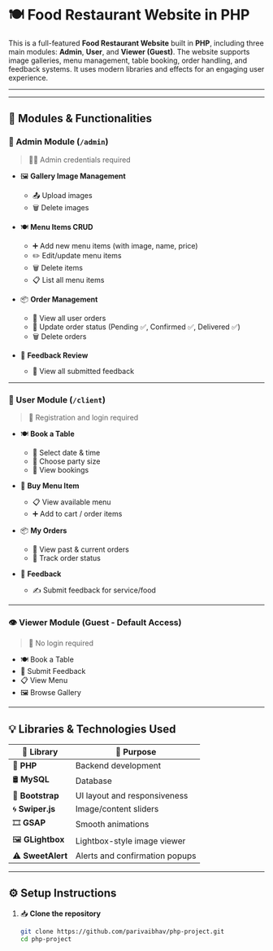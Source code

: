 # 🍽️ Food Restaurant Website in PHP

This is a full-featured **Food Restaurant Website** built in **PHP**, including three main modules: **Admin**, **User**, and **Viewer (Guest)**. The website supports image galleries, menu management, table booking, order handling, and feedback systems. It uses modern libraries and effects for an engaging user experience.

---

---

## 👥 Modules & Functionalities

### 🔐 Admin Module (`/admin`)
> 🧑‍💼 Admin credentials required

- 🖼️ **Gallery Image Management**
  - 📤 Upload images
  - 🗑️ Delete images

- 🍽️ **Menu Items CRUD**
  - ➕ Add new menu items (with image, name, price)
  - ✏️ Edit/update menu items
  - 🗑️ Delete items
  - 📋 List all menu items

- 📦 **Order Management**
  - 👀 View all user orders
  - 🔄 Update order status (Pending ✅, Confirmed ✅, Delivered ✅)
  - 🗑️ Delete orders

- 💬 **Feedback Review**
  - 📜 View all submitted feedback

---

### 👤 User Module (`/client`)
> 🔐 Registration and login required

- 🍽️ **Book a Table**
  - 📅 Select date & time
  - 👥 Choose party size
  - 👀 View bookings

- 🛒 **Buy Menu Item**
  - 📋 View available menu
  - ➕ Add to cart / order items

- 📦 **My Orders**
  - 📜 View past & current orders
  - 🔄 Track order status

- 💬 **Feedback**
  - ✍️ Submit feedback for service/food

---

### 👁️ Viewer Module (Guest - Default Access)
> 🚫 No login required

- 🍽️ Book a Table
- 💬 Submit Feedback
- 📋 View Menu
- 🖼️ Browse Gallery

---

## 💡 Libraries & Technologies Used

| 🔧 Library      | 🧩 Purpose                                |
|----------------|-------------------------------------------|
| 🐘 **PHP**      | Backend development                       |
| 🛢️ **MySQL**    | Database                                  |
| 🎨 **Bootstrap**| UI layout and responsiveness              |
| 🌀 **Swiper.js**| Image/content sliders                     |
| 🎞️ **GSAP**     | Smooth animations                         |
| 🖼️ **GLightbox**| Lightbox-style image viewer               |
| ⚠️ **SweetAlert**| Alerts and confirmation popups          |

---

## ⚙️ Setup Instructions

1. 📥 **Clone the repository**  
   ```bash
   git clone https://github.com/parivaibhav/php-project.git
   cd php-project